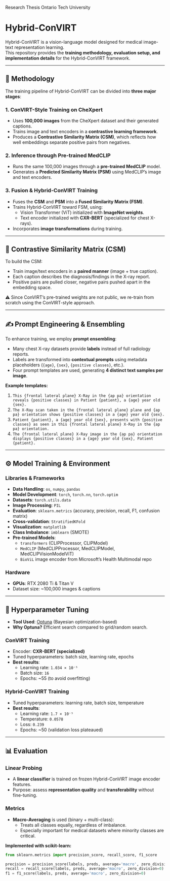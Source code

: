 Research Thesis Ontario Tech University 

# Hybrid-ConVIRT

Hybrid-ConVIRT is a vision-language model designed for medical image-text representation learning.  
This repository provides the **training methodology, evaluation setup, and implementation details** for the Hybrid-ConVIRT framework.

---

## 📌 Methodology

The training pipeline of Hybrid-ConVIRT can be divided into **three major stages**:

### 1. ConVIRT-Style Training on CheXpert
- Uses **100,000 images** from the CheXpert dataset and their generated captions.
- Trains image and text encoders in a **contrastive learning framework**.
- Produces a **Contrastive Similarity Matrix (CSM)**, which reflects how well embeddings separate positive pairs from negatives.

### 2. Inference through Pre-trained MedCLIP
- Runs the same 100,000 images through a **pre-trained MedCLIP** model.
- Generates a **Predicted Similarity Matrix (PSM)** using MedCLIP’s image and text encoders.

### 3. Fusion & Hybrid-ConVIRT Training
- Fuses the **CSM** and **PSM** into a **Fused Similarity Matrix (FSM)**.
- Trains Hybrid-ConVIRT toward FSM, using:
  - Vision Transformer (ViT) initialized with **ImageNet weights**.
  - Text encoder initialized with **CXR-BERT** (specialized for chest X-rays).
- Incorporates **image transformations** during training.

---

## 🧩 Contrastive Similarity Matrix (CSM)

To build the CSM:
- Train image/text encoders in a **paired manner** (image + true caption).
- Each caption describes the diagnosis/findings in the X-ray report.
- Positive pairs are pulled closer, negative pairs pushed apart in the embedding space.

⚠️ Since ConVIRT’s pre-trained weights are not public, we re-train from scratch using the ConVIRT-style approach.

---

## ✍️ Prompt Engineering & Ensembling

To enhance training, we employ **prompt ensembling**:
- Many chest X-ray datasets provide **labels** instead of full radiology reports.
- Labels are transformed into **contextual prompts** using metadata placeholders (`{age}`, `{sex}`, `{positive classes}`, etc.).
- Four prompt templates are used, generating **4 distinct text samples per image**.

**Example templates:**

1. `This {frontal lateral plane} X-Ray in the {ap pa} orientation reveals {positive classes} in Patient {patient}, a {age} year old {sex}.`
2. `The X-Ray scan taken in the {frontal lateral plane} plane and {ap pa} orientation shows {positive classes} in a {age} year old {sex}.`
3. `Patient {patient}, a {age} year old {sex}, presents with {positive classes} as seen in this {frontal lateral plane} X-Ray in the {ap pa} orientation.`
4. `The {frontal lateral plane} X-Ray image in the {ap pa} orientation displays {positive classes} in a {age} year old {sex}, Patient {patient}.`

---

## ⚙️ Model Training & Environment

### Libraries & Frameworks
- **Data Handling**: `os`, `numpy`, `pandas`
- **Model Development**: `torch`, `torch.nn`, `torch.optim`
- **Datasets**: `torch.utils.data`
- **Image Processing**: `PIL`
- **Evaluation**: `sklearn.metrics` (accuracy, precision, recall, F1, confusion matrix)
- **Cross-validation**: `StratifiedKFold`
- **Visualization**: `matplotlib`
- **Class Imbalance**: `imblearn` (SMOTE)
- **Pre-trained Models**:
  - `transformers` (CLIPProcessor, CLIPModel)
  - `MedCLIP` (MedCLIPProcessor, MedCLIPModel, MedCLIPVisionModelViT)
  - `BioViL` image encoder from Microsoft’s Health Multimodal repo

### Hardware
- **GPUs**: RTX 2080 Ti & Titan V
- Dataset size: ~100,000 images & captions

---

## 🔧 Hyperparameter Tuning

- **Tool Used**: [Optuna](https://optuna.org/) (Bayesian optimization-based)
- **Why Optuna?** Efficient search compared to grid/random search.

### ConVIRT Training
- Encoder: **CXR-BERT (specialized)**
- Tuned hyperparameters: batch size, learning rate, epochs
- **Best results**:
  - Learning rate: `1.034 × 10⁻⁵`
  - Batch size: `16`
  - Epochs: ~55 (to avoid overfitting)

### Hybrid-ConVIRT Training
- Tuned hyperparameters: learning rate, batch size, temperature
- **Best results**:
  - Learning rate: `1.7 × 10⁻⁵`
  - Temperature: `0.0578`
  - Loss: `0.239`
  - Epochs: ~50 (validation loss plateaued)

---

## 📊 Evaluation

### Linear Probing
- A **linear classifier** is trained on frozen Hybrid-ConVIRT image encoder features.
- Purpose: assess **representation quality** and **transferability** without fine-tuning.

### Metrics
- **Macro-Averaging** is used (binary + multi-class):
  - Treats all classes equally, regardless of imbalance.
  - Especially important for medical datasets where minority classes are critical.

**Implemented with scikit-learn:**
```python
from sklearn.metrics import precision_score, recall_score, f1_score

precision = precision_score(labels, preds, average='macro', zero_division=0)
recall = recall_score(labels, preds, average='macro', zero_division=0)
f1 = f1_score(labels, preds, average='macro', zero_division=0)

